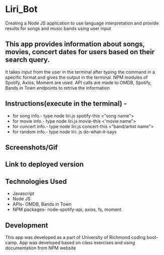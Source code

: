 # Liri_Bot
Creating a Node JS application to use language interpretation and provide results for songs and music bands using user input

This app provides information about songs, movies, concert dates for users based on their search query.
--------------------------------------------------------------------------------------------------------------------------
It takes input from the user in the terminal after typing the command in a specific format and gives the output in the terminal. NPM modules of Spotify, Axios, Moment are used. API calls are made to OMDB, Spotify, Bands in Town endpoints to retrive the information

## Instructions(execute in the terminal) -
* for song info.- type node liri.js spotify-this <"song name">
* for movie info.- type node liri.js movie-this <'movie name">
* for concert info.- type node liri.js concert-this <"band/artist name">
* for random info.- type node liri. js do-what-it-says

## Screenshots/Gif



## Link to deployed version


## Technologies Used
* Javascript
* Node JS
* APIs- OMDB, Bands in Town
* NPM packages- node-spotify-api, axios, fs, moment

## Development
This app was developed as a part of University of Richmond coding boot-camp. App was developed based on class exercises and using documentation from NPM website
